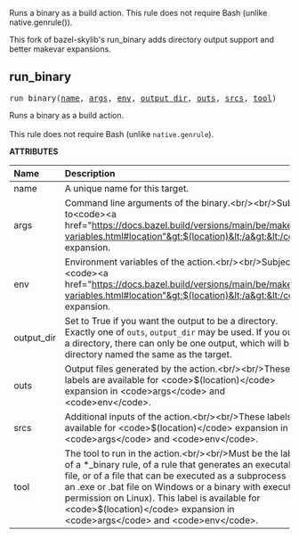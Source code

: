 <!-- Generated with Stardoc: http://skydoc.bazel.build -->

Runs a binary as a build action. This rule does not require Bash (unlike native.genrule()).

This fork of bazel-skylib's run_binary adds directory output support and better makevar expansions.


<a id="#run_binary"></a>

## run_binary

<pre>
run_binary(<a href="#run_binary-name">name</a>, <a href="#run_binary-args">args</a>, <a href="#run_binary-env">env</a>, <a href="#run_binary-output_dir">output_dir</a>, <a href="#run_binary-outs">outs</a>, <a href="#run_binary-srcs">srcs</a>, <a href="#run_binary-tool">tool</a>)
</pre>

Runs a binary as a build action.<br/><br/>This rule does not require Bash (unlike <code>native.genrule</code>).

**ATTRIBUTES**


| Name  | Description | Type | Mandatory | Default |
| :------------- | :------------- | :------------- | :------------- | :------------- |
| <a id="run_binary-name"></a>name |  A unique name for this target.   | <a href="https://bazel.build/docs/build-ref.html#name">Name</a> | required |  |
| <a id="run_binary-args"></a>args |  Command line arguments of the binary.&lt;br/&gt;&lt;br/&gt;Subject to&lt;code&gt;&lt;a href="https://docs.bazel.build/versions/main/be/make-variables.html#location"&gt;$(location)&lt;/a&gt;&lt;/code&gt; expansion.   | List of strings | optional | [] |
| <a id="run_binary-env"></a>env |  Environment variables of the action.&lt;br/&gt;&lt;br/&gt;Subject to  &lt;code&gt;&lt;a href="https://docs.bazel.build/versions/main/be/make-variables.html#location"&gt;$(location)&lt;/a&gt;&lt;/code&gt; expansion.   | <a href="https://bazel.build/docs/skylark/lib/dict.html">Dictionary: String -> String</a> | optional | {} |
| <a id="run_binary-output_dir"></a>output_dir |  Set to True if you want the output to be a directory. Exactly one of <code>outs</code>, <code>output_dir</code> may be used. If you output a directory, there can only be one output, which will be a directory named the same as the target.   | Boolean | optional | False |
| <a id="run_binary-outs"></a>outs |  Output files generated by the action.&lt;br/&gt;&lt;br/&gt;These labels are available for &lt;code&gt;$(location)&lt;/code&gt; expansion in &lt;code&gt;args&lt;/code&gt; and &lt;code&gt;env&lt;/code&gt;.   | List of labels | optional |  |
| <a id="run_binary-srcs"></a>srcs |  Additional inputs of the action.&lt;br/&gt;&lt;br/&gt;These labels are available for &lt;code&gt;$(location)&lt;/code&gt; expansion in &lt;code&gt;args&lt;/code&gt; and &lt;code&gt;env&lt;/code&gt;.   | <a href="https://bazel.build/docs/build-ref.html#labels">List of labels</a> | optional | [] |
| <a id="run_binary-tool"></a>tool |  The tool to run in the action.&lt;br/&gt;&lt;br/&gt;Must be the label of a *_binary rule, of a rule that generates an executable file, or of a file that can be executed as a subprocess (e.g. an .exe or .bat file on Windows or a binary with executable permission on Linux). This label is available for &lt;code&gt;$(location)&lt;/code&gt; expansion in &lt;code&gt;args&lt;/code&gt; and &lt;code&gt;env&lt;/code&gt;.   | <a href="https://bazel.build/docs/build-ref.html#labels">Label</a> | required |  |


